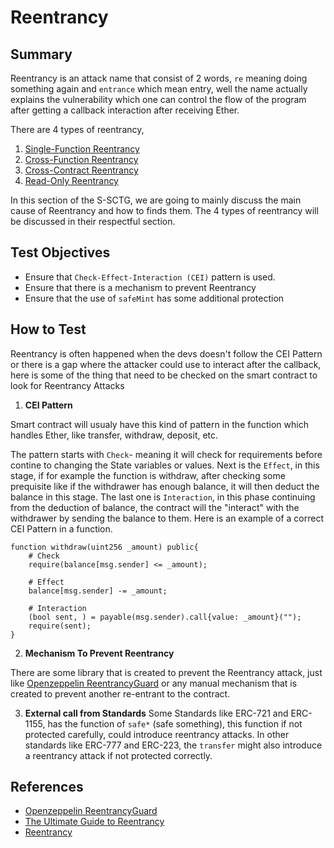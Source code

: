 # Reentrancy

## Summary

Reentrancy is an attack name that consist of 2 words, `re` meaning doing something again and `entrance` which mean entry, well the name actually explains the vulnerability which one can control the flow of the program after getting a callback interaction after receiving Ether.

There are 4 types of reentrancy, 
1. [Single-Function Reentrancy]([V-RE-02]%20-%20Single-Function%20Reentrancy.md#single-function-reentrancy)
2. [Cross-Function Reentrancy]([V-RE-03]%20-%20Cross-Function%20Reentrancy.md#cross-function-reentrancy)
3. [Cross-Contract Reentrancy]([V-RE-04]%20-%20Cross-Contract%20Reentrancy.md#cross-contract-reentrancy)
4. [Read-Only Reentrancy]([V-RE-05]%20-%20Read-Only%20Reentrancy.md#read-only-reentrancy)

In this section of the S-SCTG, we are going to mainly discuss the main cause of Reentrancy and how to finds them. The 4 types of reentrancy will be discussed in their respectful section.

## Test Objectives

- Ensure that `Check-Effect-Interaction (CEI)` pattern is used.
- Ensure that there is a mechanism to prevent Reentrancy
- Ensure that the use of `safeMint` has some additional protection 

## How to Test

Reentrancy is often happened when the devs doesn't follow the CEI Pattern or there is a gap where the attacker could use to interact after the callback, here is some of the thing that need to be checked on the smart contract to look for Reentrancy Attacks

1. **CEI Pattern**

Smart contract will usualy have this kind of pattern in the function which handles Ether, like transfer, withdraw, deposit, etc. 

The pattern starts with `Check`- meaning it will check for requirements before contine to changing the State variables or values. Next is the `Effect`, in this stage, if for example the function is withdraw, after checking some prequisite like if the withdrawer has enough balance, it will then deduct the balance in this stage. The last one is `Interaction`, in this phase continuing from the deduction of balance, the contract will the "interact" with the withdrawer by sending the balance to them. Here is an example of a correct CEI Pattern in a function.

```solidity
function withdraw(uint256 _amount) public{
    # Check
    require(balance[msg.sender] <= _amount); 

    # Effect
    balance[msg.sender] -= _amount;

    # Interaction
    (bool sent, ) = payable(msg.sender).call{value: _amount}("");
    require(sent);
}
```

2. **Mechanism To Prevent Reentrancy**

There are some library that is created to prevent the Reentrancy attack, just like [Openzeppelin ReentrancyGuard](https://github.com/OpenZeppelin/openzeppelin-contracts/blob/master/contracts/utils/ReentrancyGuard.sol) or any manual mechanism that is created to prevent another re-entrant to the contract.

3. **External call from Standards**
Some Standards like ERC-721 and ERC-1155, has the function of `safe*` (safe something), this function if not protected carefully, could introduce reentrancy attacks. In other standards like ERC-777 and ERC-223, the `transfer` might also introduce a reentrancy attack if not protected correctly.

## References
- [Openzeppelin ReentrancyGuard](https://github.com/OpenZeppelin/openzeppelin-contracts/blob/master/contracts/utils/ReentrancyGuard.sol)
- [The Ultimate Guide to Reentrancy](https://medium.com/immunefi/the-ultimate-guide-to-reentrancy-19526f105ac)
- [Reentrancy](https://scsfg.io/hackers/reentrancy/)
